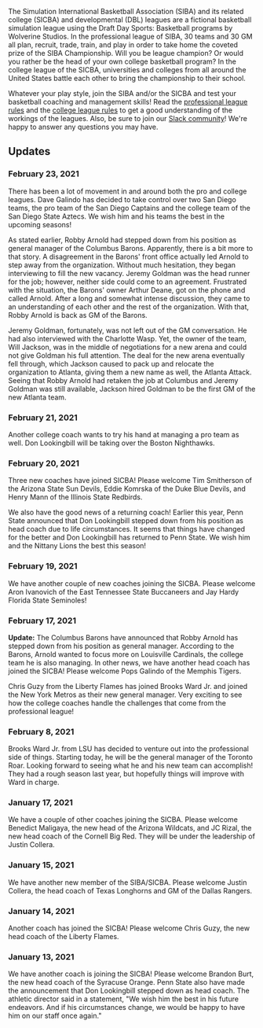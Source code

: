 The Simulation International Basketball Association (SIBA) and its related college (SICBA) and developmental (DBL) leagues are a fictional basketball simulation league using the Draft Day Sports: Basketball programs by Wolverine Studios. In the professional league of SIBA, 30 teams and 30 GM all plan, recruit, trade, train, and play in order to take home the coveted prize of the SIBA Championship. Will you be league champion? Or would you rather be the head of your own college basketball program? In the college league of the SICBA, universities and colleges from all around the United States battle each other to bring the championship to their school.

Whatever your play style, join the SIBA and/or the SICBA and test your basketball coaching and management skills! Read the [professional league rules](/siba/rules) and the [college league rules](/college/rules) to get a good understanding of the workings of the leagues. Also, be sure to join our [Slack community](https://join.slack.com/t/sibabball/shared_invite/zt-grkrrq9i-je57xB2Y7NGoPTh0GlKNNg)! We're happy to answer any questions you may have.

## Updates

### February 23, 2021

There has been a lot of movement in and around both the pro and college leagues. Dave Galindo has decided to take control over two San Diego teams, the pro team of the San Diego Captains and the college team of the San Diego State Aztecs. We wish him and his teams the best in the upcoming seasons!

As stated earlier, Robby Arnold had stepped down from his position as general manager of the Columbus Barons. Apparently, there is a bit more to that story. A disagreement in the Barons' front office actually led Arnold to step away from the organization. Without much hesitation, they began interviewing to fill the new vacancy. Jeremy Goldman was the head runner for the job; however, neither side could come to an agreement. Frustrated with the situation, the Barons' owner Arthur Deane, got on the phone and called Arnold. After a long and somewhat intense discussion, they came to an understanding of each other and the rest of the organization. With that, Robby Arnold is back as GM of the Barons.

Jeremy Goldman, fortunately, was not left out of the GM conversation. He had also interviewed with the Charlotte Wasp. Yet, the owner of the team, Will Jackson, was in the middle of negotiations for a new arena and could not give Goldman his full attention. The deal for the new arena eventually fell through, which Jackson caused to pack up and relocate the organization to Atlanta, giving them a new name as well, the Atlanta Attack. Seeing that Robby Arnold had retaken the job at Columbus and Jeremy Goldman was still available, Jackson hired Goldman to be the first GM of the new Atlanta team.

### February 21, 2021

Another college coach wants to try his hand at managing a pro team as well. Don Lookingbill will be taking over the Boston Nighthawks.

### February 20, 2021

Three new coaches have joined SICBA! Please welcome Tim Smitherson of the Arizona State Sun Devils, Eddie Komrska of the Duke Blue Devils, and Henry Mann of the Illinois State Redbirds.

We also have the good news of a returning coach! Earlier this year, Penn State announced that Don Lookingbill stepped down from his position as head coach due to life circumstances. It seems that things have changed for the better and Don Lookingbill has returned to Penn State. We wish him and the Nittany Lions the best this season!

### February 19, 2021

We have another couple of new coaches joining the SICBA. Please welcome Aron Ivanovich of the East Tennessee State Buccaneers and Jay Hardy Florida State Seminoles!

### February 17, 2021

**Update:** The Columbus Barons have announced that Robby Arnold has stepped down from his position as general manager. According to the Barons, Arnold wanted to focus more on Louisville Cardinals, the college team he is also managing. In other news, we have another head coach has joined the SICBA! Please welcome Pops Galindo of the Memphis Tigers.

Chris Guzy from the Liberty Flames has joined Brooks Ward Jr. and joined the New York Metros as their new general manager. Very exciting to see how the college coaches handle the challenges that come from the professional league!

### February 8, 2021

Brooks Ward Jr. from LSU has decided to venture out into the professional side of things. Starting today, he will be the general manager of the Toronto Roar. Looking forward to seeing what he and his new team can accomplish! They had a rough season last year, but hopefully things will improve with Ward in charge.

### January 17, 2021

We have a couple of other coaches joining the SICBA. Please welcome Benedict Maligaya, the new head of the Arizona Wildcats, and JC Rizal, the new head coach of the Cornell Big Red. They will be under the leadership of Justin Collera.

### January 15, 2021

We have another new member of the SIBA/SICBA. Please welcome Justin Collera, the head coach of Texas Longhorns and GM of the Dallas Rangers.

### January 14, 2021

Another coach has joined the SICBA! Please welcome Chris Guzy, the new head coach of the Liberty Flames.

### January 13, 2021

We have another coach is joining the SICBA! Please welcome Brandon Burt, the new head coach of the Syracuse Orange. Penn State also have made the announcement that Don Lookingbill stepped down as head coach. The athletic director said in a statement, "We wish him the best in his future endeavors. And if his circumstances change, we would be happy to have him on our staff once again."
